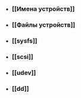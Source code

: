 - ### [[Имена устройств]]
- ### [[Файлы устройств]]
- ### [[sysfs]]
- ### [[scsi]]
- ### [[udev]]
- ### [[dd]]
